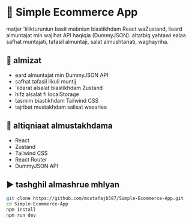# 🛒 Simple Ecommerce App
matjar 'iilikturuniun basit mabniun biastikhdam React waZustand, lieard almuntajat min wajihat API haqiqia (DummyJSON). altatbiq yahtawi ealaa safhat muntajati, tafasil almuntaji, salat almushtariati, waghayriha.
## 🚀 almizat
- eard almuntajat min DummyJSON API
- safhat tafasil likuli muntij
- 'iidarat alsalat biastikhdam Zustand
- hifz alsalat fi localStorage
- tasmim biastikhdam Tailwind CSS
- tajribat mustakhdam salisat wasariea
## 🧰 altiqniaat almustakhdama
- React
- Zustand
- Tailwind CSS
- React Router
- DummyJSON API
## ▶️ tashghil almashrue mhlyan
```bash
git clone https://github.com/mostafajb587/Simple-Ecommerce-App.git
cd Simple-Ecommerce-App
npm install
npm run dev
